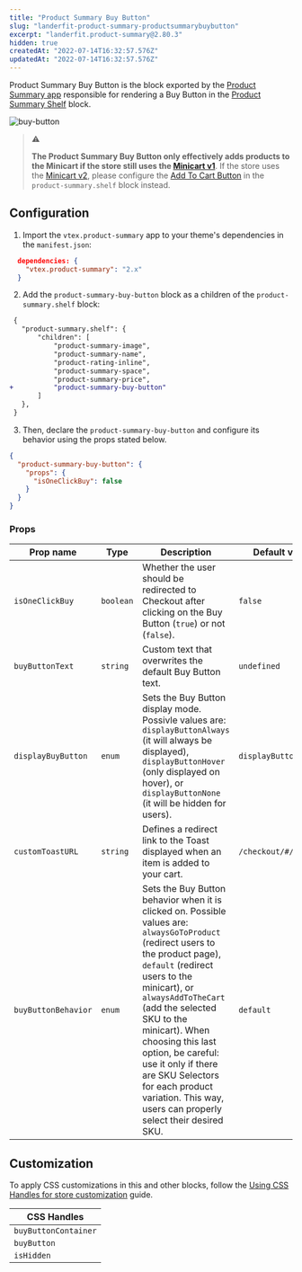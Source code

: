 ```yaml
---
title: "Product Summary Buy Button"
slug: "landerfit-product-summary-productsummarybuybutton"
excerpt: "landerfit.product-summary@2.80.3"
hidden: true
createdAt: "2022-07-14T16:32:57.576Z"
updatedAt: "2022-07-14T16:32:57.576Z"
---
```

Product Summary Buy Button is the block exported by the [Product Summary app](https://developers.vtex.com/vtex-developer-docs/docs/vtex-product-summary) responsible for rendering a Buy Button in the [Product Summary Shelf](https://developers.vtex.com/vtex-developer-docs/docs/vtex-product-summary-productsummaryshelf) block.

![buy-button](https://user-images.githubusercontent.com/52087100/76864047-38006600-683f-11ea-8a4e-74dc91712984.png)

> ⚠️
>
> **The Product Summary Buy Button only effectively adds products to the Minicart if the store still uses the [Minicart v1](https://github.com/vtex-apps/minicart/blob/383d7bbd3295f06d1b5854a0add561a872e1515c/docs/README.md)**. If the store uses the [Minicart v2](https://vtex.io/docs/components/all/vtex.minicart/), please configure the [Add To Cart Button](https://developers.vtex.com/vtex-developer-docs/docs/vtex-add-to-cart-button/) in the `product-summary.shelf` block instead.

## Configuration

1. Import the `vtex.product-summary` app to your theme's dependencies in the `manifest.json`:

```json
  dependencies: {
    "vtex.product-summary": "2.x"
  }
```

2. Add the `product-summary-buy-button` block as a children of the `product-summary.shelf` block:

```diff
 {
   "product-summary.shelf": {
       "children": [
           "product-summary-image",
           "product-summary-name",
           "product-rating-inline",
           "product-summary-space",
           "product-summary-price",
+          "product-summary-buy-button"
       ]
   },
 }
```

3. Then, declare the `product-summary-buy-button` and configure its behavior using the props stated below.

```json
{
  "product-summary-buy-button": {
    "props": {
      "isOneClickBuy": false
    }
  }
}
```

### Props

| Prop name           | Type      | Description                                                                                 | Default value         |
| ------------------- | --------- | ------------------------------------------------------------------------------------------- | --------------------- |
| `isOneClickBuy`     | `boolean` | Whether the user should be redirected to Checkout after clicking on the Buy Button (`true`) or not (`false`). | `false` |
| `buyButtonText`     | `string`  | Custom text that overwrites the default Buy Button text.                                     | `undefined`           |
| `displayBuyButton`  | `enum`    | Sets the Buy Button display mode. Possivle values are: `displayButtonAlways` (it will always be displayed), `displayButtonHover` (only displayed on hover), or `displayButtonNone` (it will be hidden for users). | `displayButtonAlways` |
| `customToastURL`    | `string`  | Defines a redirect link to the Toast displayed when an item is added to your cart. | `/checkout/#/cart` |
| `buyButtonBehavior` | `enum`    | Sets the Buy Button behavior when it is clicked on. Possible values are: `alwaysGoToProduct` (redirect users to the product page), `default` (redirect users to the minicart), or `alwaysAddToTheCart` (add the selected SKU to the minicart). When choosing this last option, be careful: use it only if there are SKU Selectors for each product variation. This way, users can properly select their desired SKU. | `default` |

## Customization

To apply CSS customizations in this and other blocks, follow the [Using CSS Handles for store customization](https://developers.vtex.com/vtex-developer-docs/docs/vtex-io-documentation-using-css-handles-for-store-customization) guide.

| CSS Handles |
| --- |
| `buyButtonContainer` |
| `buyButton` |
| `isHidden` |